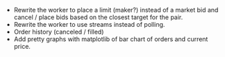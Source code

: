 * Rewrite the worker to place a limit (maker?) instead of a market bid and cancel / place bids based on the closest target for the pair.
* Rewrite the worker to use streams instead of polling.
* Order history (canceled / filled)
* Add pretty graphs with matplotlib of bar chart of orders and current price.

